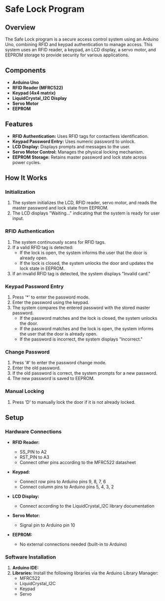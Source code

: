 # Safe Lock Program

## Overview

The Safe Lock program is a secure access control system using an Arduino Uno, combining RFID and keypad authentication to manage access. This system uses an RFID reader, a keypad, an LCD display, a servo motor, and EEPROM storage to provide security for various applications.

## Components

- **Arduino Uno**
- **RFID Reader (MFRC522)**
- **Keypad (4x4 matrix)**
- **LiquidCrystal_I2C Display**
- **Servo Motor**
- **EEPROM**

## Features

- **RFID Authentication:** Uses RFID tags for contactless identification.
- **Keypad Password Entry:** Uses numeric password to unlock.
- **LCD Display:** Displays prompts and messages to the user.
- **Servo Motor Control:** Manages the physical locking mechanism.
- **EEPROM Storage:** Retains master password and lock state across power cycles.

## How It Works

### Initialization
1. The system initializes the LCD, RFID reader, servo motor, and reads the master password and lock state from EEPROM.
2. The LCD displays "Waiting..." indicating that the system is ready for user input.

### RFID Authentication
1. The system continuously scans for RFID tags.
2. If a valid RFID tag is detected:
   - If the lock is open, the system informs the user that the door is already open.
   - If the lock is closed, the system unlocks the door and updates the lock state in EEPROM.
3. If an invalid RFID tag is detected, the system displays "Invalid card."

### Keypad Password Entry
1. Press '*' to enter the password mode.
2. Enter the password using the keypad.
3. The system compares the entered password with the stored master password.
   - If the password matches and the lock is closed, the system unlocks the door.
   - If the password matches and the lock is open, the system informs the user that the door is already open.
   - If the password is incorrect, the system displays "Incorrect."

### Change Password
1. Press '#' to enter the password change mode.
2. Enter the old password.
3. If the old password is correct, the system prompts for a new password.
4. The new password is saved to EEPROM.

### Manual Locking
1. Press 'D' to manually lock the door if it is not already locked.

## Setup

### Hardware Connections

- **RFID Reader:**
  - SS_PIN to A2
  - RST_PIN to A3
  - Connect other pins according to the MFRC522 datasheet

- **Keypad:**
  - Connect row pins to Arduino pins 9, 8, 7, 6
  - Connect column pins to Arduino pins 5, 4, 3, 2

- **LCD Display:**
  - Connect according to the LiquidCrystal_I2C library documentation

- **Servo Motor:**
  - Signal pin to Arduino pin 10

- **EEPROM:**
  - No external connections needed (built-in to Arduino)

### Software Installation

1. **Arduino IDE:** 
2. **Libraries:** Install the following libraries via the Arduino Library Manager:
   - MFRC522
   - LiquidCrystal_I2C
   - Keypad
   - Servo